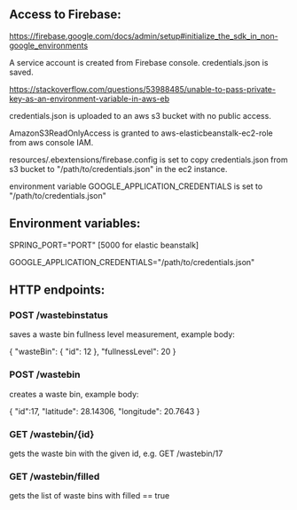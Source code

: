 ## Access to Firebase:
https://firebase.google.com/docs/admin/setup#initialize_the_sdk_in_non-google_environments

A service account is created from Firebase console. credentials.json is saved.

https://stackoverflow.com/questions/53988485/unable-to-pass-private-key-as-an-environment-variable-in-aws-eb

credentials.json is uploaded to an aws s3 bucket with no public access.

AmazonS3ReadOnlyAccess is granted to aws-elasticbeanstalk-ec2-role from aws console IAM.

resources/.ebextensions/firebase.config is set to copy credentials.json 
from s3 bucket to "/path/to/credentials.json" in the ec2 instance.

environment variable GOOGLE_APPLICATION_CREDENTIALS is set to "/path/to/credentials.json"

## Environment variables:

SPRING_PORT="PORT" 
[5000 for elastic beanstalk]

GOOGLE_APPLICATION_CREDENTIALS="/path/to/credentials.json"

## HTTP endpoints:

### POST /wastebinstatus
saves a waste bin fullness level measurement, example body:

{
  "wasteBin": {
    "id": 12
  },
  "fullnessLevel": 20
}

### POST /wastebin
creates a waste bin, example body:

{
  "id":17,
  "latitude": 28.14306,
  "longitude": 20.7643
}

### GET /wastebin/{id}
gets the waste bin with the given id, e.g. GET /wastebin/17

### GET /wastebin/filled
gets the list of waste bins with filled == true

